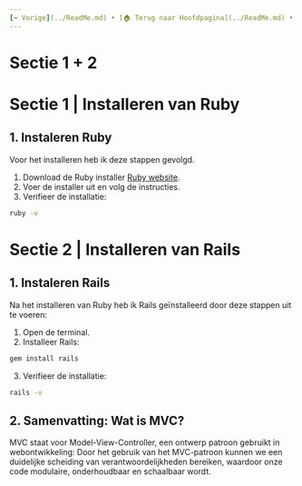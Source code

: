 ```yaml
---
[⬅️ Vorige](../ReadMe.md) • [🏠 Terug naar Hoofdpagina](../ReadMe.md) • [Volgende ➡️](./ReadMe-Section-3.md)
---
```


# Sectie 1 + 2

# Sectie 1 | Installeren van Ruby

## 1. Instaleren Ruby

Voor het installeren heb ik deze stappen gevolgd.

1. Download de Ruby installer [Ruby website](https://www.ruby-lang.org/en/downloads/).
2. Voer de installer uit en volg de instructies.
3. Verifieer de installatie:

```sh
ruby -v
```

# Sectie 2 | Installeren van Rails

## 1. Instaleren Rails

Na het installeren van Ruby heb ik Rails geïnstalleerd door deze stappen uit te voeren:

1. Open de terminal.
2. Installeer Rails:

```sh
gem install rails
```

3. Verifieer de installatie:

```sh
rails -v
```

## 2. Samenvatting: Wat is MVC?

MVC staat voor Model-View-Controller, een ontwerp patroon gebruikt in webontwikkeling:
Door het gebruik van het MVC-patroon kunnen we een duidelijke scheiding van verantwoordelijkheden bereiken, waardoor onze code modulaire, onderhoudbaar en schaalbaar wordt.
